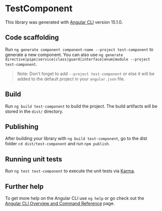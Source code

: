 # TestComponent

This library was generated with [Angular CLI](https://github.com/angular/angular-cli) version 15.1.0.

## Code scaffolding

Run `ng generate component component-name --project test-component` to generate a new component. You can also use `ng generate directive|pipe|service|class|guard|interface|enum|module --project test-component`.
> Note: Don't forget to add `--project test-component` or else it will be added to the default project in your `angular.json` file. 

## Build

Run `ng build test-component` to build the project. The build artifacts will be stored in the `dist/` directory.

## Publishing

After building your library with `ng build test-component`, go to the dist folder `cd dist/test-component` and run `npm publish`.

## Running unit tests

Run `ng test test-component` to execute the unit tests via [Karma](https://karma-runner.github.io).

## Further help

To get more help on the Angular CLI use `ng help` or go check out the [Angular CLI Overview and Command Reference](https://angular.io/cli) page.
